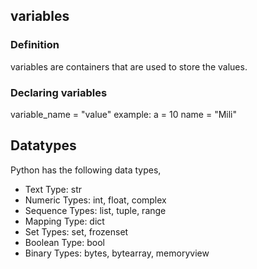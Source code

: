 ## variables

### Definition
variables are containers that are used to store the values.

### Declaring variables
variable_name = "value"
example: a = 10
         name = "Mili"
         
## Datatypes
Python has the following data types,
- Text Type:	str
- Numeric Types:	int, float, complex
- Sequence Types:	list, tuple, range
- Mapping Type:	dict
- Set Types:	set, frozenset
- Boolean Type:	bool
- Binary Types:	bytes, bytearray, memoryview
